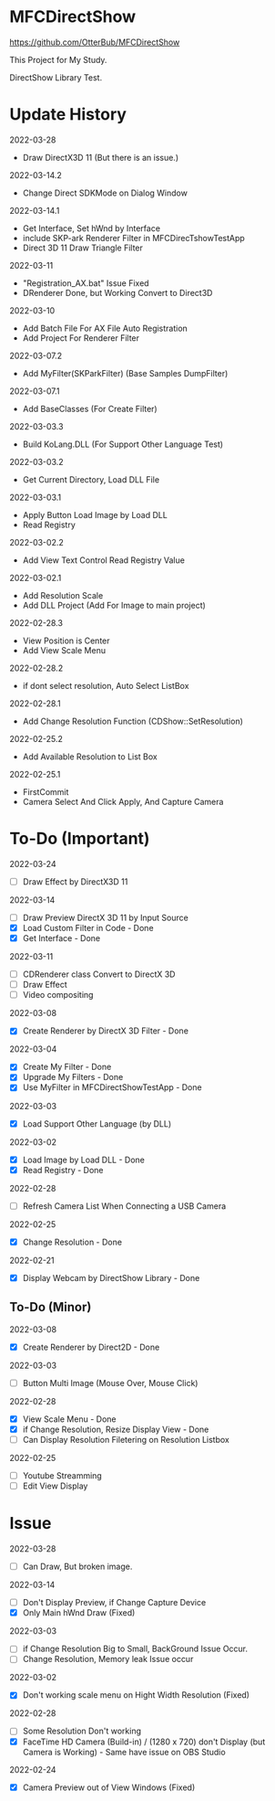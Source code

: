 # MFCDirectShow
https://github.com/OtterBub/MFCDirectShow 

This Project for My Study.

DirectShow Library Test.

# Update History
2022-03-28
- Draw DirectX3D 11 (But there is an issue.)

2022-03-14.2
- Change Direct SDKMode on Dialog Window

2022-03-14.1
- Get Interface, Set hWnd by Interface
- include SKP-ark Renderer Filter in MFCDirecTshowTestApp
- Direct 3D 11 Draw Triangle Filter

2022-03-11
- "Registration_AX.bat" Issue Fixed
- DRenderer Done, but Working Convert to Direct3D

2022-03-10
- Add Batch File For AX File Auto Registration
- Add Project For Renderer Filter

2022-03-07.2
- Add MyFilter(SKParkFilter) (Base Samples DumpFilter)

2022-03-07.1
- Add BaseClasses (For Create Filter)

2022-03-03.3
- Build KoLang.DLL (For Support Other Language Test)

2022-03-03.2
- Get Current Directory, Load DLL File

2022-03-03.1
- Apply Button Load Image by Load DLL
- Read Registry

2022-03-02.2
- Add View Text Control Read Registry Value

2022-03-02.1
- Add Resolution Scale
- Add DLL Project (Add For Image to main project)

2022-02-28.3
- View Position is Center
- Add View Scale Menu

2022-02-28.2
- if dont select resolution, Auto Select ListBox

2022-02-28.1
- Add Change Resolution Function (CDShow::SetResolution)

2022-02-25.2
- Add Available Resolution to List Box

2022-02-25.1
- FirstCommit
- Camera Select And Click Apply, And Capture Camera

# To-Do (Important)
2022-03-24
- [ ] Draw Effect by DirectX3D 11

2022-03-14
- [ ] Draw Preview DirectX 3D 11 by Input Source
- [x] Load Custom Filter in Code - Done
- [x] Get Interface - Done

2022-03-11
- [ ] CDRenderer class Convert to DirectX 3D
- [ ] Draw Effect
- [ ] Video compositing

2022-03-08
- [x] Create Renderer by DirectX 3D Filter - Done

2022-03-04
- [x] Create My Filter - Done
- [x] Upgrade My Filters - Done
- [x] Use MyFilter in MFCDirectShowTestApp - Done

2022-03-03
- [x] Load Support Other Language (by DLL)

2022-03-02
- [x] Load Image by Load DLL - Done
- [x] Read Registry - Done

2022-02-28
- [ ] Refresh Camera List When Connecting a USB Camera

2022-02-25
- [x] Change Resolution - Done

2022-02-21
- [x] Display Webcam by DirectShow Library - Done

## To-Do (Minor)
2022-03-08
- [x] Create Renderer by Direct2D - Done

2022-03-03
- [ ] Button Multi Image (Mouse Over, Mouse Click)

2022-02-28
- [x] View Scale Menu - Done
- [x] if Change Resolution, Resize Display View - Done
- [ ] Can Display Resolution Filetering on Resolution Listbox

2022-02-25
- [ ] Youtube Streamming
- [ ] Edit View Display

# Issue
2022-03-28
- [ ] Can Draw, But broken image.

2022-03-14
- [ ] Don't Display Preview, if Change Capture Device
- [x] Only Main hWnd Draw (Fixed)

2022-03-03
- [ ] if Change Resolution Big to Small, BackGround Issue Occur.
- [ ] Change Resolution, Memory leak Issue occur

2022-03-02
- [x] Don't working scale menu on Hight Width Resolution (Fixed)

2022-02-28
- [ ] Some Resolution Don't working
- [x] FaceTime HD Camera (Build-in) / (1280 x 720) don't Display (but Camera is Working) - Same have issue on OBS Studio

2022-02-24
- [x] Camera Preview out of View Windows (Fixed)
